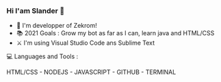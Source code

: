 ### Hi I'am Slander 👋

+ 🤖 I'm developper of Zekrom!
+ 📚 2021 Goals : Grow my bot as far as I can, learn java and HTML/CSS
+ ⚔️ I'm using Visual Studio Code ans Sublime Text





💻 Languages and Tools : 

HTML/CSS - NODEJS - JAVASCRIPT - GITHUB - TERMINAL
